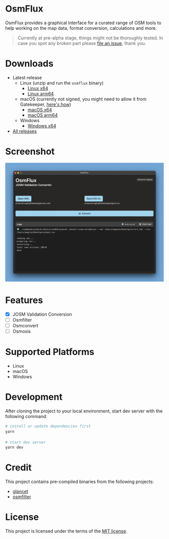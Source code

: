 # OsmFlux

OsmFlux provides a graphical interface for a curated range of OSM tools to help working on the map data, format conversion, calculations and more.

> Currently at pre-alpha stage, things might not be thoroughly tested. In case you spot any broken part please [file an issue](https://gitlab.com/mogita/osmflux/-/issues/new), thank you.

# Downloads

- Latest release
  - Linux (unzip and run the `osmflux` binary)
    - [Linux x64](https://static.mogita.com/osmflux/releases/stable/latest/osmflux-linux-x64.zip)
    - [Linux arm64](https://static.mogita.com/osmflux/releases/stable/latest/osmflux-linux-arm64.zip)
  - macOS (currently not signed, you might need to allow it from Gatekeeper, [here's how](macOS-how-to.md))
    - [macOS x64](https://static.mogita.com/osmflux/releases/stable/latest/osmflux-darwin-x64.app.zip)
    - [macOS arm64](https://static.mogita.com/osmflux/releases/stable/latest/osmflux-darwin-arm64.app.zip)
  - Windows
    - [Windows x64](https://static.mogita.com/osmflux/releases/stable/latest/osmflux-windows-x64.zip)
- [All releases](https://gitlab.com/mogita/osmflux/-/releases)

# Screenshot

![OsmFlux Screenshot](preview.png 'OsmFlux Screenshot')

# Features

- [x] JOSM Validation Conversion
- [ ] Osmfilter
- [ ] Osmconvert
- [ ] Osmosis

# Supported Platforms

- Linux
- macOS
- Windows

# Development

After cloning the project to your local environment, start dev server with the following command:

```bash
# install or update dependencies first
yarn

# start dev server
yarn dev
```

# Credit

This project contains pre-compiled binaries from the following projects:

- [glancet](https://gitlab.com/mogita/glancet)
- [osmfilter](https://gitlab.com/osm-c-tools/osmctools)

# License

This project is licensed under the terms of the [MIT license](LICENSE).
